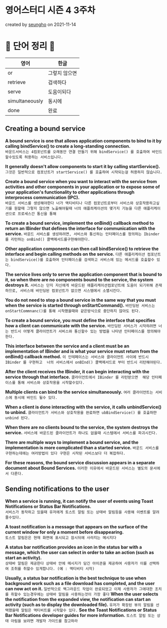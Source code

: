 # 영어스터디 시즌 4 3주차

created by [seungho](https://github.com/devaspirant0510) on 2021-11-14

# 📗 단어 정리 📘

|영어|한글|
|---|---|
|or|그렇지 않으면|
|retrieve|검색하다|
|serve|도움이되다|
|simultaneously|동시에|
|done|완료|

## Creating a bound service
__A bound service is one that allows application components to bind to it by calling bindService() 
to create a long-standing connection.__    
`바운드서비스는 4컴포넌트를 오래동안 연결 만들기 위해 bindService() 를 호출하여 바인드 할수있도록 허용하는 서비스입니다.`


__It generally doesn't allow components to start it by calling startService().__
`그것은 일반적으로 컴포넌트가 startService() 를 호출하여 시작되는걸 허용하지 않습니다.`

__Create a bound service when you want to interact with the service from activities and
other components in your application or to expose some of your application's functionality
to other applications through interprocess communication (IPC).__  
`바운드 서비스를 생성해야한다 너가 액티비티나 다른 컴포넌트로부터 서비스와 상호작용하고싶기를 원할때 그렇지 않으면
노출해야될때 너의 애플릐케이션의 몇가지 기능을 다른 애플리케이션으로 프로세스간 통신을 통해`

__To create a bound service, implement the onBind() callback method to return an IBinder
that defines the interface for communication with the service.__ 
`바운드 서비스를 생성하려면, 서비스와 통신하는 인터페이스를 정의하는 Ibinder 를 리턴하는 onBind() 콜백메서드를구현해야한다.`

__Other application components can then call bindService() to retrieve the interface and
begin calling methods on the service.__
`다른 애플리케이션 컴포넌트는 bindService()를 호출하여 인터페이스를 검색하고 서비스에 있는 메서드를 호출할수 있다.`

__The service lives only to serve the application component that is bound to it, so when there
are no components bound to the service, the system destroys it.__ 
`서비스는 단지 자신에게 바운드된 애플리케이션컴포넌트에 도움이 되기위해 존재하므로, 서비스에 바인딩된 컴포넌트가 없으면
시스템에서 소멸시킨다.`

__You do not need to stop a bound service in the same way that you must when the service is
started through onStartCommand().__
`바인딩된 서비스는 onStartCommnanc()를 통해 시작했을때와 같은방식으로 중단하지 않아도 된다. `

__To create a bound service, you must define the interface that specifies how a client can
communicate with the service.__ 
`바인딩된 서비스가 시작하려면 너는 반드시 어떻게 클라이언트가 서비스와 통신할수 있는 방법을 나타낸 인터페이스를 정의해야한다.`

__This interface between the service and a client must be an implementation of IBinder and
is what your service must return from the onBind() callback method.__ 
`이 인테페이스는 서비스와 클라이언트 사이에 반드시 IBinder 를 구현하고 
너의 서비스에서 onBInd() 콜백메서드로 부터 반드시 리턴해야된다.`

__After the client receives the IBinder, it can begin interacting with the service through
that interface.__
`클라이언트에서 IBinder 를 리턴받으면  해당 인터페이스를 통해 서비스와 상호작용을 시작할수있다.`

__Multiple clients can bind to the service simultaneously.__ 
`여러 클라이언트는 서비스에 동시에 바인드 될수 있다.`

__When a client is done interacting with the service, it calls unbindService() to unbind.__ 
`클라이언트가 서비스와 상호작용을 완료하면 ubBindService() 를 호출하먄 unbind 된다.`

__When there are no clients bound to the service, the system destroys the service.__
`서비스에 바운드된 클라이언트가 하나도 없을때 시스템에서 서비스를 파괴시킨다.`

__There are multiple ways to implement a bound service, and the implementation is more
complicated than a started service.__ 
`바운드 서비스를  구현하는데에는 여러방법이 있다 구현은 시작된 서비스보다 더 복잡하다. `

__For these reasons, the bound service discussion appears in a separate document about Bound Services.__
`이러한 이유에서 바운드된 서비스는 별도의 문서에서 다룬다.`


## Sending notifications to the user
__When a service is running, it can notify the user of events using Toast Notifications or 
Status Bar Notifications.__  
`서비스가 동작하고 있을때 유저에게 토스트 알림 또는 상태바 알림등을 사용해 이벤트를 알려줄수있다. `

__A toast notification is a message that appears on the surface of the current window for only a
moment before disappearing.__  
`토스트 알림은은 현재 화면에 표시되고 잠시뒤에 사라지는 메시지다 `

__A status bar notification provides an icon in the status bar with a message, which the user 
can select in order to take an action (such as start an activity).__  
`상태바 알림은 제공한다 상태바 안에 메시지가 담긴 아이콘을 제공하여 사용자가 이를 선택하여 조취를 취할수 있게합니다.
(예 : 액티비티 시작)`

__Usually, a status bar notification is the best technique to use when background work such as a 
file download has completed, and the user can now act on it.__ 
`일반적으로 백그라운드 작업이 완료되었고 이제 사용자가 그에대한 조치를 취할수 있는경우에는
상태바 알림을 사용하는것이 가장 좋다`
__When the user selects the notification from the expanded view, the notification can start
an activity (such as to display the downloaded file).__
`유저가 확장된 뷰의 알림을 선택했을때 알림은 액티비트를 시작할수 있다.`
__See the Toast Notifications or Status Bar Notifications developer guides for more information.__
`토스트 알림 또는 상태 아림을 보려면 개발자 가이드를 참고하라 `

